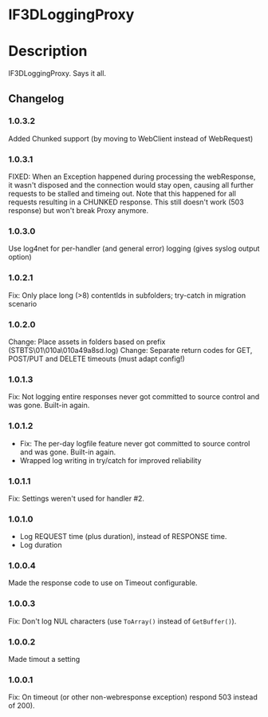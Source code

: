 IF3DLoggingProxy
================
# Description
IF3DLoggingProxy. Says it all.

## Changelog
### 1.0.3.2
Added Chunked support (by moving to WebClient instead of WebRequest)

### 1.0.3.1
FIXED: When an Exception happened during processing the webResponse, it wasn't disposed and the connection would stay open, causing all further requests to be stalled and timeing out.
Note that this happened for all requests resulting in a CHUNKED response. This still doesn't work (503 response) but won't break Proxy anymore.

### 1.0.3.0
Use log4net for per-handler (and general error) logging (gives syslog output option)

### 1.0.2.1
Fix: Only place long (>8) contentIds in subfolders; try-catch in migration scenario

### 1.0.2.0
Change: Place assets in folders based on prefix (STBTS\01\010a\010a49a8sd.log)
Change: Separate return codes for GET, POST/PUT and DELETE timeouts (must adapt config!)

### 1.0.1.3
Fix: Not logging entire <html> responses never got committed to source control and was gone. Built-in again.

### 1.0.1.2
* Fix: The per-day logfile feature never got committed to source control and was gone. Built-in again.
* Wrapped log writing in try/catch for improved reliability

### 1.0.1.1
Fix: Settings weren't used for handler #2.

### 1.0.1.0
* Log REQUEST time (plus duration), instead of RESPONSE time.
* Log duration

### 1.0.0.4
Made the response code to use on Timeout configurable.

### 1.0.0.3
Fix: Don't log NUL characters (use `ToArray()` instead of `GetBuffer()`).

### 1.0.0.2
Made timout a setting

### 1.0.0.1
Fix: On timeout (or other non-webresponse exception) respond 503 instead of 200). 
